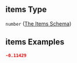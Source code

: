 ## items Type

`number` ([The Items Schema](embeddings-docs-backup-properties-the-embedding-schema-the-items-schema.md))

## items Examples

```json
-0.11429
```
